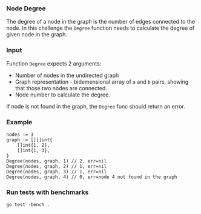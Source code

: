 ### Node Degree

The degree of a node in the graph is the number of edges connected to the node. In this challenge the `Degree` function needs to calculate the degree of given node in the graph.

### Input

Function `Degree` expects 2 arguments:

- Number of nodes in the undirected graph
- Graph representation - bidemensional array of `a` and `b` pairs, showing that those two nodes are connected.
- Node number to calculate the degree.

If node is not found in the graph, the `Degree` func should return an error.

### Example

```
nodes := 3
graph := [][]int{
    []int{1, 2},
    []int{1, 3},
}
Degree(nodes, graph, 1) // 2, err=nil
Degree(nodes, graph, 2) // 1, err=nil
Degree(nodes, graph, 3) // 1, err=nil
Degree(nodes, graph, 4) // 0, err=node 4 not found in the graph
```

### Run tests with benchmarks

```
go test -bench .
```
